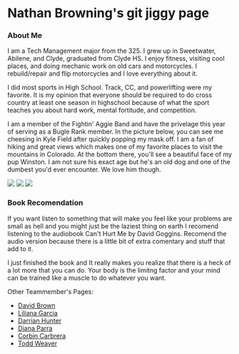 # Nathan Browning's git jiggy page

### About Me
I am a Tech Management major from the 325. I grew up in Sweetwater, Abilene, and Clyde, graduated from Clyde HS. I enjoy fitness, visiting cool places, and doing mechanic work on old cars and motorcycles. I rebuild/repair and flip motorcycles and I love everything about it. 

I did most sports in High School. Track, CC, and powerlifting were my favorite. It is my opinion that everyone should be required to do cross country at least one season in highschool because of what the sport teaches you about hard work, mental fortitude, and competition. 

I am a member of the Fightin' Aggie Band and have the privelage this year of serving as a Bugle Rank member. In the picture below, you can see me cheesing in Kyle Field after quickly popping my mask off. I am a fan of hiking and great views which makes one of my favorite places to visit the mountains in Colorado. At the bottom there, you'll see a beautiful face of my pup Winston. I am not sure his exact age but he's an old dog and one of the dumbest you'd ever encounter. We love him though. 

<img src="https://gvgtw.github.io/tcmg412-project2/images/nathan.jpg">
<img src="https://gvgtw.github.io/tcmg412-project2/images/nathan-mountain.jpg">
<img src="https://gvgtw.github.io/tcmg412-project2/images/winston.jpg">

### Book Recomendation
If you want listen to something that will make you feel like your problems are small as hell and you might just be the laziest thing on earth I recomend listening to the audiobook Can't Hurt Me by David Goggins. Recomend the audio version because there is a little bit of extra comentary and stuff that add to it.

I just finished the book and It really makes you realize that there is a heck of a lot more that you can do. Your body is the limitng factor and your mind can be trained like a muscle to do whatever you want. 


Other Teammember's Pages:
 * [David Brown](https://gvgtw.github.io/tcmg412-project2/David)
 * [Liliana Garcia](https://gvgtw.github.io/tcmg412-project2/liliana)
 * [Darrian Hunter](https://gvgtw.github.io/tcmg412-project2/Darrian)
 * [Diana Parra](https://gvgtw.github.io/tcmg412-project2/Diana)
 * [Corbin Carbrera](https://gvgtw.github.io/tcmg412-project2/index)
 * [Todd Weaver](https://gvgtw.github.io/tcmg412-project2/Todd)

